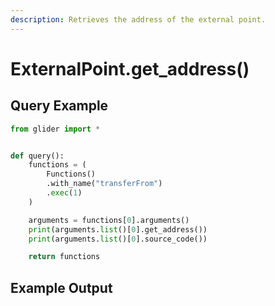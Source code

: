 ```yaml
---
description: Retrieves the address of the external point.
---
```


# ExternalPoint.get\_address()

## Query Example

```python
from glider import *


def query():
    functions = (
        Functions()
        .with_name("transferFrom")
        .exec(1)
    )

    arguments = functions[0].arguments()
    print(arguments.list()[0].get_address())
    print(arguments.list()[0].source_code())

    return functions
```

## Example Output

<figure><img src="../../../.gitbook/assets/Screenshot 2025-09-16 at 2.33.19 PM.png" alt=""><figcaption></figcaption></figure>
